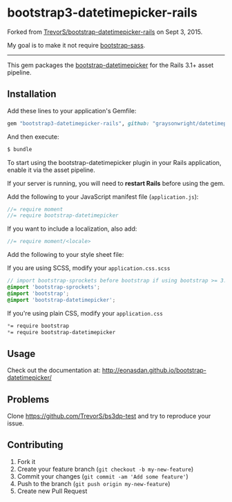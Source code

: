 # bootstrap3-datetimepicker-rails

Forked from [TrevorS/bootstrap-datetimepicker-rails][original] on Sept 3, 2015.

My goal is to make it not require [bootstrap-sass].

[original]: https://github.com/TrevorS/bootstrap3-datetimepicker-rails
[bootstrap-sass]: https://github.com/twbs/bootstrap-sass

- - -

This gem packages the [bootstrap-datetimepicker]
for the Rails 3.1+ asset pipeline.

[bootstrap-datetimepicker]: https://github.com/Eonasdan/bootstrap-datetimepicker

## Installation

Add these lines to your application's Gemfile:

```ruby
gem "bootstrap3-datetimepicker-rails", github: "graysonwright/datetimepicker-rails"
```

And then execute:

```bash
$ bundle
```

To start using the bootstrap-datetimepicker plugin in your Rails application,
enable it via the asset pipeline.

If your server is running,
you will need to **restart Rails** before using the gem.

Add the following to your JavaScript manifest file (`application.js`):
```js
//= require moment
//= require bootstrap-datetimepicker
```

If you want to include a localization, also add:
```js
//= require moment/<locale>
```

Add the following to your style sheet file:

If you are using SCSS, modify your `application.css.scss`
```scss
// import bootstrap-sprockets before bootstrap if using bootstrap >= 3.2
@import 'bootstrap-sprockets';
@import 'bootstrap';
@import 'bootstrap-datetimepicker';
```

If you're using plain CSS, modify your `application.css`
```css
*= require bootstrap
*= require bootstrap-datetimepicker
```

## Usage

Check out the documentation at:
http://eonasdan.github.io/bootstrap-datetimepicker/

## Problems

Clone https://github.com/TrevorS/bs3dp-test and try to reproduce your issue.

## Contributing

1. Fork it
2. Create your feature branch (`git checkout -b my-new-feature`)
3. Commit your changes (`git commit -am 'Add some feature'`)
4. Push to the branch (`git push origin my-new-feature`)
5. Create new Pull Request

